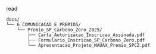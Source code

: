 read

    docs/
    └── 6_COMUNICACAO_E_PREMIOS/
        └── Premio_SP_Carbono_Zero_2025/
            ├── Carta_Autorizacao_Inscricao_Assinada.pdf
            ├── Formulario_Inscricao_SP_Carbono_Zero.pdf
            └── Apresentacao_Projeto_MAUAX_Premio_SPCZ.pdf
